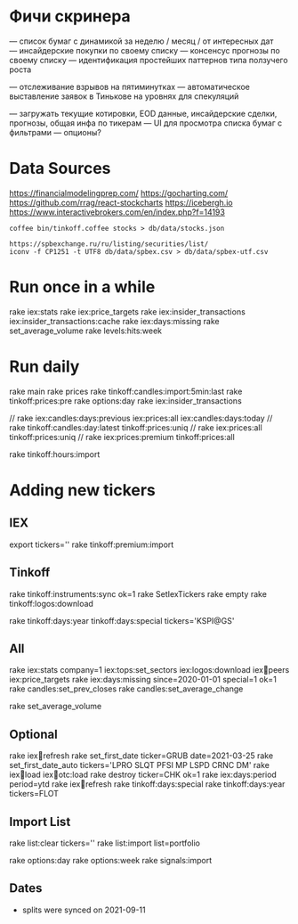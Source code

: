 # Фичи скринера
— список бумаг с динамикой за неделю / месяц / от интересных дат
— инсайдерские покупки по своему списку
— консенсус прогнозы по своему списку
— идентификация простейших паттернов типа ползучего роста

— отслеживание взрывов на пятиминутках
— автоматическое выставление заявок в Тинькове на уровнях для спекуляций

— загружать текущие котировки, EOD данные, инсайдерские сделки, прогнозы, общая инфа по тикерам
— UI для просмотра списка бумаг с фильтрами
— опционы?



# Data Sources

https://financialmodelingprep.com/
https://gocharting.com/
https://github.com/rrag/react-stockcharts
https://icebergh.io
https://www.interactivebrokers.com/en/index.php?f=14193

    coffee bin/tinkoff.coffee stocks > db/data/stocks.json

    https://spbexchange.ru/ru/listing/securities/list/
    iconv -f CP1251 -t UTF8 db/data/spbex.csv > db/data/spbex-utf.csv


# Run once in a while

rake iex:stats
rake iex:price_targets
rake iex:insider_transactions iex:insider_transactions:cache
rake iex:days:missing
rake set_average_volume
rake levels:hits:week

# Run daily

rake main
rake prices
rake tinkoff:candles:import:5min:last
rake tinkoff:prices:pre
rake options:day
rake iex:insider_transactions

// rake iex:candles:days:previous iex:prices:all iex:candles:days:today
// rake tinkoff:candles:day:latest tinkoff:prices:uniq
// rake iex:prices:all tinkoff:prices:uniq
// rake iex:prices:premium tinkoff:prices:all

rake tinkoff:hours:import

# Adding new tickers

## IEX
export tickers=''
rake tinkoff:premium:import

## Tinkoff
rake tinkoff:instruments:sync ok=1
rake SetIexTickers
rake empty
rake tinkoff:logos:download

rake tinkoff:days:year tinkoff:days:special tickers='KSPI@GS'

## All
rake iex:stats company=1 iex:tops:set_sectors iex:logos:download iex:symbols:peers iex:price_targets
rake iex:days:missing since=2020-01-01 special=1 ok=1
rake candles:set_prev_closes
rake candles:set_average_change

rake set_average_volume

## Optional
rake iex:symbols:refresh
rake set_first_date ticker=GRUB date=2021-03-25
rake set_first_date_auto tickers='LPRO SLQT PFSI MP LSPD CRNC DM'
rake iex:symbols:load iex:symbols:otc:load
rake destroy ticker=CHK ok=1
rake iex:days:period period=ytd
rake iex:symbols:refresh
rake tinkoff:days:special
rake tinkoff:days:year tickers=FLOT

## Import List
rake list:clear tickers=''
rake list:import list=portfolio


rake options:day
rake options:week
rake signals:import


## Dates

* splits were synced on 2021-09-11
